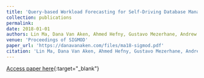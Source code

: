 ```yaml
---
title: 'Query-based Workload Forecasting for Self-Driving Database Management Systems'
collection: publications
permalink:
date: 2018-01-01
authors: Lin Ma, Dana Van Aken, Ahmed Hefny, Gustavo Mezerhane, Andrew Pavlo, Geoffrey J. Gordon
venue: 'Proceedings of SIGMOD'
paper_url: 'https://danavanaken.com/files/ma18-sigmod.pdf'
citation: 'Lin Ma, Dana Van Aken, Ahmed Hefny, Gustavo Mezerhane, Andrew Pavlo, Geoffrey J. Gordon. Proceedings of SIGMOD, 2018.'
---
```

[Access paper here](https://danavanaken.com/files/ma18-sigmod.pdf){:target="_blank"}